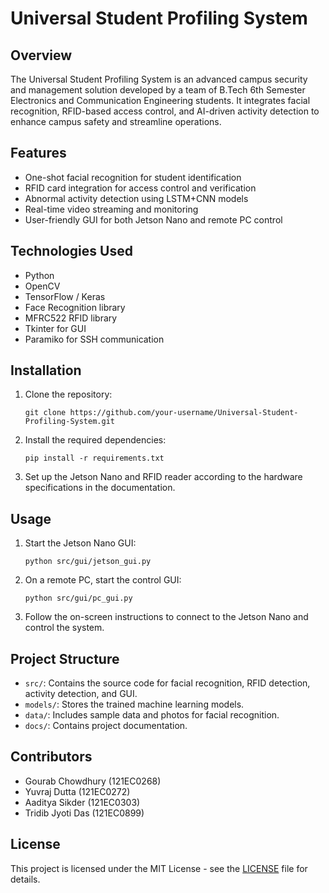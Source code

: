 # Universal Student Profiling System

## Overview
The Universal Student Profiling System is an advanced campus security and management solution developed by a team of B.Tech 6th Semester Electronics and Communication Engineering students. It integrates facial recognition, RFID-based access control, and AI-driven activity detection to enhance campus safety and streamline operations.

## Features
- One-shot facial recognition for student identification
- RFID card integration for access control and verification
- Abnormal activity detection using LSTM+CNN models
- Real-time video streaming and monitoring
- User-friendly GUI for both Jetson Nano and remote PC control

## Technologies Used
- Python
- OpenCV
- TensorFlow / Keras
- Face Recognition library
- MFRC522 RFID library
- Tkinter for GUI
- Paramiko for SSH communication

## Installation

1. Clone the repository:
   ```
   git clone https://github.com/your-username/Universal-Student-Profiling-System.git
   ```

2. Install the required dependencies:
   ```
   pip install -r requirements.txt
   ```

3. Set up the Jetson Nano and RFID reader according to the hardware specifications in the documentation.

## Usage

1. Start the Jetson Nano GUI:
   ```
   python src/gui/jetson_gui.py
   ```

2. On a remote PC, start the control GUI:
   ```
   python src/gui/pc_gui.py
   ```

3. Follow the on-screen instructions to connect to the Jetson Nano and control the system.

## Project Structure

- `src/`: Contains the source code for facial recognition, RFID detection, activity detection, and GUI.
- `models/`: Stores the trained machine learning models.
- `data/`: Includes sample data and photos for facial recognition.
- `docs/`: Contains project documentation.

## Contributors
- Gourab Chowdhury (121EC0268)
- Yuvraj Dutta (121EC0272)
- Aaditya Sikder (121EC0303)
- Tridib Jyoti Das (121EC0899)

## License
This project is licensed under the MIT License - see the [LICENSE](LICENSE) file for details.

